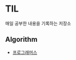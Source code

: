 # TIL
매일 공부한 내용을 기록하는 저장소

## Algorithm
* [프로그래머스](https://github.com/abhidhamma-java/TIL/blob/main/algorithm/programmers.md)
